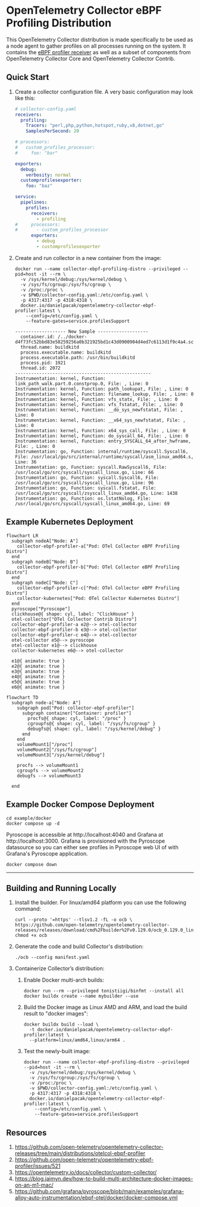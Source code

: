 # OpenTelemetry Collector eBPF Profiling Distribution

This OpenTelemetry Collector distribution is made specifically to be used as a node agent to gather
profiles on all processes running on the system. It contains the [eBPF profiler receiver] as well as
a subset of components from OpenTelemetry Collector Core and OpenTelemetry Collector Contrib.

## Quick Start

1. Create a collector configuration file. A very basic configuration may look like this:

   ``` yaml
   # collector-config.yaml
   receivers:
     profiling:
       Tracers: "perl,php,python,hotspot,ruby,v8,dotnet,go"
       SamplesPerSecond: 20

   # processors:
   #   custom_profiles_processor:
   #     foo: "bar"

   exporters:
     debug:
       verbosity: normal
     customprofilesexporter:
       foo: "baz"

   service:
     pipelines:
       profiles:
         receivers:
           - profiling
   #     processors:
   #       - custom_profiles_processor
         exporters:
           - debug
           - customprofilesexporter
   ```
2. Create and run collector in a new container from the image:

   ```
   docker run --name collector-ebpf-profiling-distro --privileged --pid=host -it --rm \
     -v /sys/kernel/debug:/sys/kernel/debug \
     -v /sys/fs/cgroup:/sys/fs/cgroup \
     -v /proc:/proc \
     -v $PWD/collector-config.yaml:/etc/config.yaml \
     -p 4317:4317 -p 4318:4318 \
     docker.io/danielpacak/opentelemetry-collector-ebpf-profiler:latest \
       --config=/etc/config.yaml \
       --feature-gates=service.profilesSupport
   ```
   ```
   ------------------- New Sample -------------------
     container.id: /../docker-d4f73fc52bbd83e58259256a0b321925bd1c43d0900904d4ed7c6113d1f9c4a4.scope/init
     thread.name: buildkitd
     process.executable.name: buildkitd
     process.executable.path: /usr/bin/buildkitd
     process.pid: 1921
     thread.id: 2072
   ---------------------------------------------------
   Instrumentation: kernel, Function: link_path_walk.part.0.constprop.0, File: , Line: 0
   Instrumentation: kernel, Function: path_lookupat, File: , Line: 0
   Instrumentation: kernel, Function: filename_lookup, File: , Line: 0
   Instrumentation: kernel, Function: vfs_statx, File: , Line: 0
   Instrumentation: kernel, Function: vfs_fstatat, File: , Line: 0
   Instrumentation: kernel, Function: __do_sys_newfstatat, File: , Line: 0
   Instrumentation: kernel, Function: __x64_sys_newfstatat, File: , Line: 0
   Instrumentation: kernel, Function: x64_sys_call, File: , Line: 0
   Instrumentation: kernel, Function: do_syscall_64, File: , Line: 0
   Instrumentation: kernel, Function: entry_SYSCALL_64_after_hwframe, File: , Line: 0
   Instrumentation: go, Function: internal/runtime/syscall.Syscall6, File: /usr/local/go/src/internal/runtime/syscall/asm_linux_amd64.s, Line: 36
   Instrumentation: go, Function: syscall.RawSyscall6, File: /usr/local/go/src/syscall/syscall_linux.go, Line: 66
   Instrumentation: go, Function: syscall.Syscall6, File: /usr/local/go/src/syscall/syscall_linux.go, Line: 96
   Instrumentation: go, Function: syscall.fstatat, File: /usr/local/go/src/syscall/zsyscall_linux_amd64.go, Line: 1438
   Instrumentation: go, Function: os.lstatNolog, File: /usr/local/go/src/syscall/syscall_linux_amd64.go, Line: 69
   ```

## Example Kubernetes Deployment

``` mermaid
flowchart LR
  subgraph nodeA["Node: A"]
    collector-ebpf-profiler-a["Pod: OTel Collector eBPF Profiling Distro"]
  end
  subgraph nodeB["Node: B"]
    collector-ebpf-profiler-b["Pod: OTel Collector eBPF Profiling Distro"]
  end
  subgraph nodeC["Node: C"]
    collector-ebpf-profiler-c["Pod: OTel Collector eBPF Profiling Distro"]
    collector-kubernetes["Pod: OTel Collector Kubernetes Distro"]
  end
  pyroscope["Pyroscope"]
  clickhouse@{ shape: cyl, label: "ClickHouse" }
  otel-collector["OTel Collector Contrib Distro"]
  collector-ebpf-profiler-a e2@--> otel-collector
  collector-ebpf-profiler-b e3@--> otel-collector
  collector-ebpf-profiler-c e4@--> otel-collector
  otel-collector e5@--> pyroscope
  otel-collector e1@--> clickhouse
  collector-kubernetes e6@--> otel-collector

  e1@{ animate: true }
  e2@{ animate: true }
  e3@{ animate: true }
  e4@{ animate: true }
  e5@{ animate: true }
  e6@{ animate: true }
```

``` mermaid
flowchart TD
  subgraph node-a["Node: A"]
    subgraph pod["Pod: collector-ebpf-profiler"]
      subgraph container["Container: profiler"]
        procfs@{ shape: cyl, label: "/proc" }
        cgroupfs@{ shape: cyl, label: "/sys/fs/cgroup" }
        debugfs@{ shape: cyl, label: "/sys/kernel/debug" }
      end
    end
    volumeMount1["/proc"]
    volumeMount2["/sys/fs/cgroup"]
    volumeMount3["/sys/kernel/debug"]

    procfs --> volumeMount1
    cgroupfs --> volumeMount2
    debugfs --> volumeMount3

  end
```

## Example Docker Compose Deployment

```
cd example/docker
docker compose up -d
```

Pyroscope is accessible at http://localhost:4040 and Grafana at http://localhost:3000. Grafana is
provisioned with the Pyroscope datasource so you can either see profiles in Pyroscope web UI of with
Grafana's Pyroscope application.

```
docker compose down
```

---

## Building and Running Locally


1. Install the builder. For linux/amd64 platform you can use the following command:

   ```
   curl --proto '=https' --tlsv1.2 -fL -o ocb \
   https://github.com/open-telemetry/opentelemetry-collector-releases/releases/download/cmd%2Fbuilder%2Fv0.129.0/ocb_0.129.0_linux_amd64
   chmod +x ocb
   ```

2. Generate the code and build Collector's distribution:

   ```
   ./ocb --config manifest.yaml
   ```

3. Containerize Collector’s distribution:
   1. Enable Docker multi-arch builds:
      ```
      docker run --rm --privileged tonistiigi/binfmt --install all
      docker buildx create --name mybuilder --use
      ```
   2. Build the Docker image as Linux AMD and ARM, and load the build result to "docker images":
      ```
      docker buildx build --load \
        -t docker.io/danielpacak/opentelemetry-collector-ebpf-profiler:latest \
        --platform=linux/amd64,linux/arm64 .
      ```
   3. Test the newly-built image:
      ```
      docker run --name collector-ebpf-profiling-distro --privileged --pid=host -it --rm \
        -v /sys/kernel/debug:/sys/kernel/debug \
        -v /sys/fs/cgroup:/sys/fs/cgroup \
        -v /proc:/proc \
        -v $PWD/collector-config.yaml:/etc/config.yaml \
        -p 4317:4317 -p 4318:4318 \
        docker.io/danielpacak/opentelemetry-collector-ebpf-profiler:latest \
          --config=/etc/config.yaml \
          --feature-gates=service.profilesSupport
      ```

## Resources

1. https://github.com/open-telemetry/opentelemetry-collector-releases/tree/main/distributions/otelcol-ebpf-profiler
2. https://github.com/open-telemetry/opentelemetry-ebpf-profiler/issues/521
3. https://opentelemetry.io/docs/collector/custom-collector/
4. https://blog.jaimyn.dev/how-to-build-multi-architecture-docker-images-on-an-m1-mac/
5. https://github.com/grafana/pyroscope/blob/main/examples/grafana-alloy-auto-instrumentation/ebpf-otel/docker/docker-compose.yml

[eBPF profiler receiver]: https://github.com/open-telemetry/opentelemetry-ebpf-profiler
